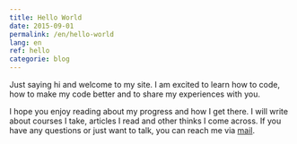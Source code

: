 ```yaml
---
title: Hello World
date: 2015-09-01
permalink: /en/hello-world
lang: en
ref: hello
categorie: blog
---
```


Just saying hi and welcome to my site. I am excited to learn how to code, how to make my code better and to share my experiences with you.

I hope you enjoy reading about my progress and how I get there. I will write about courses I take, articles I read and other thinks I come across. If you have any questions or just want to talk, you can reach me via [mail](mailto:verena.ortlieb@gmail.com).
